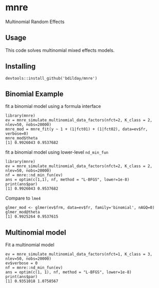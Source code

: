 # mnre

Multinomial Random Effects

## Usage

This code solves multinomial mixed effects models. 

## Installing

```
devtools::install_github('bdilday/mnre')
```

## Binomial Example

fit a binomial model using a formula interface

```
library(mnre)
ev = mnre_simulate_multinomial_data_factors(nfct=2, K_class = 2, nlev=50, nobs=20000)
mnre_mod = mnre_fit(y ~ 1 + (1|fct01) + (1|fct02), data=ev$fr, verbose=0)
mnre_mod$theta
[1] 0.9926043 0.9537682
```

fit a binomial model using lower-level `nd_min_fun`

``` 
library(mnre)
ev = mnre_simulate_multinomial_data_factors(nfct=2, K_class = 2, nlev=50, nobs=20000)
nf = mnre::nd_min_fun(ev)
ans = optim(c(1,1), nf, method = "L-BFGS", lower=1e-8)
print(ans$par)
[1] 0.9926043 0.9537682
```

Compare to `lme4`

```
glmer_mod <- glmer(ev$frm, data=ev$fr, family='binomial', nAGQ=0)
glmer_mod@theta
[1] 0.9925264 0.9537615
```

## Multinomial model

Fit a multinomial model

``` 
ev = mnre_simulate_multinomial_data_factors(nfct=1, K_class = 3, nlev=50, nobs=20000)
ev$verbose = 0
nf = mnre::nd_min_fun(ev)
ans = optim(c(1, 1), nf, method = "L-BFGS", lower=1e-8)
print(ans$par)
[1] 0.9351018 1.0758567
```


